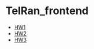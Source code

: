 # TelRan_frontend
- [HW1](https://viktarprof.github.io/TelRan_frontend/Frontend/HomeWork/HW1)
- [HW2](https://viktarprof.github.io/TelRan_frontend/Frontend/HomeWork/HW2)
- [HW3](https://viktarprof.github.io/TelRan_frontend/Frontend/HomeWork/HW3)
